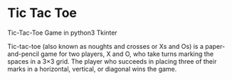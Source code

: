 # Tic Tac Toe 
Tic-Tac-Toe Game in python3 Tkinter

Tic-tac-toe (also known as noughts and crosses or Xs and Os) is a paper-and-pencil game for two players, X and O, who take turns marking the spaces in a 3×3 grid. The player who succeeds in placing three of their marks in a horizontal, vertical, or diagonal wins the game.
